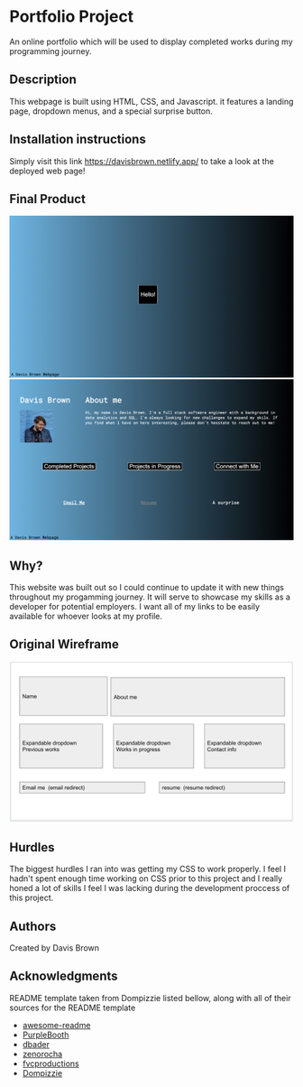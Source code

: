 # Portfolio Project

An online portfolio which will be used to display completed works during my programming journey.

## Description

This webpage is built using HTML, CSS, and Javascript.  it features a landing page, dropdown menus, and a special surprise button.

## Installation instructions
Simply visit this link https://davisbrown.netlify.app/ to take a look at the deployed web page!

## Final Product

![An image of the landing page](/assets/Screen%20Shot%202022-06-28%20at%2010.26.18%20AM.png)
![An image of the main page](/assets/Screen%20Shot%202022-06-28%20at%2010.26.27%20AM.png)

## Why?
This website was built out so I could continue to update it with new things throughout my progamming journey.  It will serve to showcase my skills as a developer for potential employers.  I want all of my links to be easily available for whoever looks at my profile.  

## Original Wireframe
![an image of a rough layout of the website](/assets/Screen%20Shot%202022-06-28%20at%2010.31.35%20AM.png)

## Hurdles
The biggest hurdles I ran into was getting my CSS to work properly.  I feel I hadn't spent enough time working on CSS prior to this project and I really honed a lot of skills I feel I was lacking during the development proccess of this project.  

## Authors

Created by Davis Brown


## Acknowledgments
README template taken from Dompizzie listed bellow, along with all of their sources for the README template

* [awesome-readme](https://github.com/matiassingers/awesome-readme)
* [PurpleBooth](https://gist.github.com/PurpleBooth/109311bb0361f32d87a2)
* [dbader](https://github.com/dbader/readme-template)
* [zenorocha](https://gist.github.com/zenorocha/4526327)
* [fvcproductions](https://gist.github.com/fvcproductions/1bfc2d4aecb01a834b46)
* [Dompizzie](https://gist.github.com/DomPizzie/7a5ff55ffa9081f2de27c315f5018afc)
